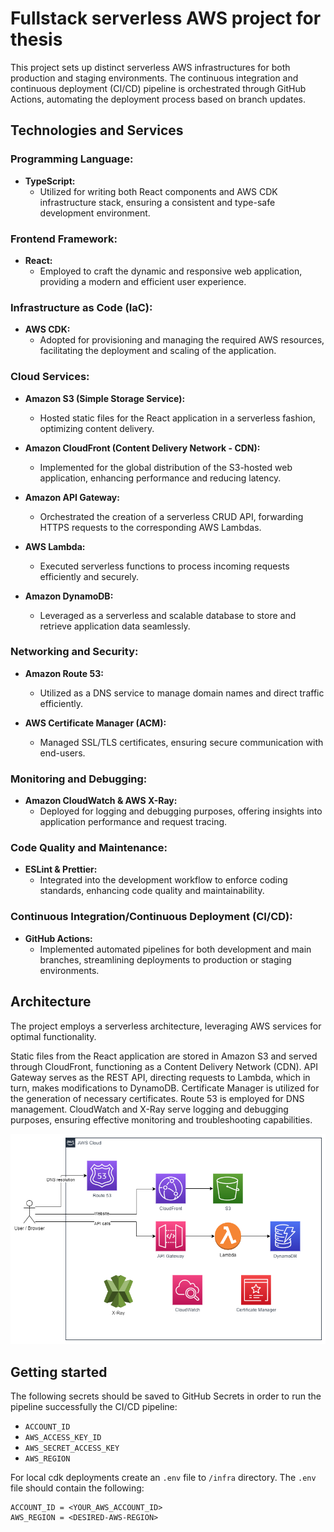 # Fullstack serverless AWS project for thesis

This project sets up distinct serverless AWS infrastructures for both production and staging environments. The continuous integration and continuous deployment (CI/CD) pipeline is orchestrated through GitHub Actions, automating the deployment process based on branch updates.

## Technologies and Services

### Programming Language:

- **TypeScript:**
  - Utilized for writing both React components and AWS CDK infrastructure stack, ensuring a consistent and type-safe development environment.

### Frontend Framework:

- **React:**
  - Employed to craft the dynamic and responsive web application, providing a modern and efficient user experience.

### Infrastructure as Code (IaC):

- **AWS CDK:**
  - Adopted for provisioning and managing the required AWS resources, facilitating the deployment and scaling of the application.

### Cloud Services:

- **Amazon S3 (Simple Storage Service):**

  - Hosted static files for the React application in a serverless fashion, optimizing content delivery.

- **Amazon CloudFront (Content Delivery Network - CDN):**

  - Implemented for the global distribution of the S3-hosted web application, enhancing performance and reducing latency.

- **Amazon API Gateway:**

  - Orchestrated the creation of a serverless CRUD API, forwarding HTTPS requests to the corresponding AWS Lambdas.

- **AWS Lambda:**

  - Executed serverless functions to process incoming requests efficiently and securely.

- **Amazon DynamoDB:**
  - Leveraged as a serverless and scalable database to store and retrieve application data seamlessly.

### Networking and Security:

- **Amazon Route 53:**

  - Utilized as a DNS service to manage domain names and direct traffic efficiently.

- **AWS Certificate Manager (ACM):**
  - Managed SSL/TLS certificates, ensuring secure communication with end-users.

### Monitoring and Debugging:

- **Amazon CloudWatch & AWS X-Ray:**
  - Deployed for logging and debugging purposes, offering insights into application performance and request tracing.

### Code Quality and Maintenance:

- **ESLint & Prettier:**
  - Integrated into the development workflow to enforce coding standards, enhancing code quality and maintainability.

### Continuous Integration/Continuous Deployment (CI/CD):

- **GitHub Actions:**
  - Implemented automated pipelines for both development and main branches, streamlining deployments to production or staging environments.

## Architecture

The project employs a serverless architecture, leveraging AWS services for optimal functionality.

Static files from the React application are stored in Amazon S3 and served through CloudFront, functioning as a Content Delivery Network (CDN). API Gateway serves as the REST API, directing requests to Lambda, which in turn, makes modifications to DynamoDB. Certificate Manager is utilized for the generation of necessary certificates. Route 53 is employed for DNS management. CloudWatch and X-Ray serve logging and debugging purposes, ensuring effective monitoring and troubleshooting capabilities.

![Alt Text](documentation/images/aws_architecture.png)

## Getting started

The following secrets should be saved to GitHub Secrets in order to run the pipeline successfully the CI/CD pipeline:

- `ACCOUNT_ID`
- `AWS_ACCESS_KEY_ID`
- `AWS_SECRET_ACCESS_KEY`
- `AWS_REGION`

For local cdk deployments create an `.env` file to `/infra` directory. The `.env` file should contain the following:

```
ACCOUNT_ID = <YOUR_AWS_ACCOUNT_ID>
AWS_REGION = <DESIRED-AWS-REGION>
```
